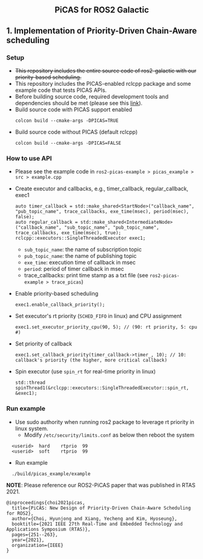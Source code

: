 <h2 align="center">PiCAS for ROS2 Galactic</h2>

## 1. Implementation of Priority-Driven Chain-Aware scheduling
### Setup
- ~~This repository includes the entire source code of ros2-galactic with our priority-based scheduling.~~
- This repository includes the PICAS-enabled rclcpp package and some example code that tests PICAS APIs.
- Before building source code, required development tools and dependencies should be met (please see this [link](https://docs.ros.org/en/eloquent/Installation/Linux-Development-Setup.html#add-the-ros-2-apt-repository)).
- Build source code with PICAS support enabled
  ```
  colcon build --cmake-args -DPICAS=TRUE
  ```
- Build source code without PICAS (default rclcpp)
  ```
  colcon build --cmake-args -DPICAS=FALSE
  ```

### How to use API
- Please see the example code in `ros2-picas-example > picas_example > src > example.cpp`
- Create executor and callbacks, e.g., timer_callback, regular_callback, exec1
  ```
  auto timer_callback = std::make_shared<StartNode>("callback_name", "pub_topic_name", trace_callbacks, exe_time(msec), period(msec), false);
  auto regular_callback = std::make_shared<IntermediateNode>("callback_name", "sub_topic_name", "pub_topic_name", trace_callbacks, exe_time(msec), true);
  rclcpp::executors::SingleThreadedExecutor exec1;
  ```
  - `sub_topic_name`: the name of subscription topic
  - `pub_topic_name`: the name of publishing topic
  - `exe_time`: execution time of callback in msec
  - `period`: period of timer callback in msec
  - trace_callbacks: print time stamp as a txt file (see `ros2-picas-example > trace_picas`)
  
- Enable priority-based scheduling
  ```
  exec1.enable_callback_priority();
  ```
- Set executor's rt priority (`SCHED_FIFO` in linux) and CPU assignment
  ```
  exec1.set_executor_priority_cpu(90, 5); // (90: rt priority, 5: cpu #)
  ```  
- Set priority of callback
  ```
  exec1.set_callback_priority(timer_callback->timer_, 10); // 10: callback's priority (the higher, more critical callback)
  ```
- Spin executor (use `spin_rt` for real-time priority in linux)
  ```
  std::thread spinThread1(&rclcpp::executors::SingleThreadedExecutor::spin_rt, &exec1);
  ```
### Run example
- Use sudo authority when running ros2 package to leverage rt priority in linux system.
  - Modify `/etc/security/limits.conf` as below then reboot the system
```
  <userid>  hard    rtprio  99
  <userid>  soft    rtprio  99
```
- Run example
```
  ./build/picas_example/example
```

**NOTE**: Please reference our ROS2-PiCAS paper that was published in RTAS 2021.
```
@inproceedings{choi2021picas,
  title={PiCAS: New Design of Priority-Driven Chain-Aware Scheduling for ROS2},
  author={Choi, Hyunjong and Xiang, Yecheng and Kim, Hyoseung},
  booktitle={2021 IEEE 27th Real-Time and Embedded Technology and Applications Symposium (RTAS)},
  pages={251--263},
  year={2021},
  organization={IEEE}
}
```
